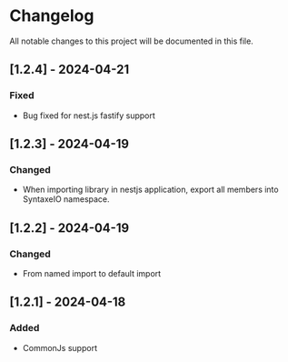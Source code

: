 # Changelog

All notable changes to this project will be documented in this file.

## [1.2.4] - 2024-04-21

### Fixed

- Bug fixed for nest.js fastify support

## [1.2.3] - 2024-04-19

### Changed

- When importing library in nestjs application, export all members into SyntaxeIO namespace.

## [1.2.2] - 2024-04-19

### Changed

- From named import to default import

## [1.2.1] - 2024-04-18

### Added

- CommonJs support

